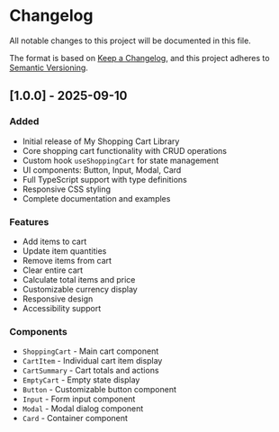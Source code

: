 # Changelog

All notable changes to this project will be documented in this file.

The format is based on [Keep a Changelog](https://keepachangelog.com/en/1.0.0/),
and this project adheres to [Semantic Versioning](https://semver.org/spec/v2.0.0.html).

## [1.0.0] - 2025-09-10

### Added
- Initial release of My Shopping Cart Library
- Core shopping cart functionality with CRUD operations
- Custom hook `useShoppingCart` for state management
- UI components: Button, Input, Modal, Card
- Full TypeScript support with type definitions
- Responsive CSS styling
- Complete documentation and examples

### Features
- Add items to cart
- Update item quantities
- Remove items from cart
- Clear entire cart
- Calculate total items and price
- Customizable currency display
- Responsive design
- Accessibility support

### Components
- `ShoppingCart` - Main cart component
- `CartItem` - Individual cart item display
- `CartSummary` - Cart totals and actions
- `EmptyCart` - Empty state display
- `Button` - Customizable button component
- `Input` - Form input component
- `Modal` - Modal dialog component
- `Card` - Container component
